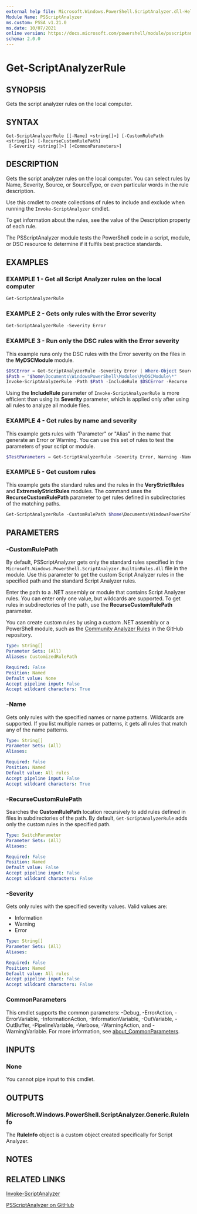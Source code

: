 ```yaml
---
external help file: Microsoft.Windows.PowerShell.ScriptAnalyzer.dll-Help.xml
Module Name: PSScriptAnalyzer
ms.custom: PSSA v1.21.0
ms.date: 10/07/2021
online version: https://docs.microsoft.com/powershell/module/psscriptanalyzer/get-scriptanalyzerrule?view=ps-modules&wt.mc_id=ps-gethelp
schema: 2.0.0
---
```


# Get-ScriptAnalyzerRule

## SYNOPSIS
Gets the script analyzer rules on the local computer.

## SYNTAX

```
Get-ScriptAnalyzerRule [[-Name] <string[]>] [-CustomRulePath <string[]>] [-RecurseCustomRulePath]
 [-Severity <string[]>] [<CommonParameters>]
```

## DESCRIPTION

Gets the script analyzer rules on the local computer. You can select rules by Name, Severity,
Source, or SourceType, or even particular words in the rule description.

Use this cmdlet to create collections of rules to include and exclude when running the
`Invoke-ScriptAnalyzer` cmdlet.

To get information about the rules, see the value of the Description property of each rule.

The PSScriptAnalyzer module tests the PowerShell code in a script, module, or DSC resource to
determine if it fulfils best practice standards.

## EXAMPLES

### EXAMPLE 1 - Get all Script Analyzer rules on the local computer

```powershell
Get-ScriptAnalyzerRule
```

### EXAMPLE 2 - Gets only rules with the Error severity

```powershell
Get-ScriptAnalyzerRule -Severity Error
```

### EXAMPLE 3 - Run only the DSC rules with the Error severity

This example runs only the DSC rules with the Error severity on the files in the **MyDSCModule**
module.

```powershell
$DSCError = Get-ScriptAnalyzerRule -Severity Error | Where-Object SourceName -eq PSDSC
$Path = "$home\Documents\WindowsPowerShell\Modules\MyDSCModule\*"
Invoke-ScriptAnalyzerRule -Path $Path -IncludeRule $DSCError -Recurse
```

Using the **IncludeRule** parameter of `Invoke-ScriptAnalyzerRule` is more efficient than using its
**Severity** parameter, which is applied only after using all rules to analyze all module files.

### EXAMPLE 4 - Get rules by name and severity

This example gets rules with "Parameter" or "Alias" in the name that generate an Error or Warning.
You can use this set of rules to test the parameters of your script or module.

```powershell
$TestParameters = Get-ScriptAnalyzerRule -Severity Error, Warning -Name *Parameter*, *Alias*
```

### EXAMPLE 5 - Get custom rules

This example gets the standard rules and the rules in the **VeryStrictRules** and
**ExtremelyStrictRules** modules. The command uses the **RecurseCustomRulePath** parameter to get
rules defined in subdirectories of the matching paths.

```powershell
Get-ScriptAnalyzerRule -CustomRulePath $home\Documents\WindowsPowerShell\Modules\*StrictRules -RecurseCustomRulePath
```

## PARAMETERS

### -CustomRulePath

By default, PSScriptAnalyzer gets only the standard rules specified in the
`Microsoft.Windows.PowerShell.ScriptAnalyzer.BuiltinRules.dll` file in the module. Use this
parameter to get the custom Script Analyzer rules in the specified path and the standard Script
Analyzer rules.

Enter the path to a .NET assembly or module that contains Script Analyzer rules. You can enter only
one value, but wildcards are supported. To get rules in subdirectories of the path, use the
**RecurseCustomRulePath** parameter.

You can create custom rules by using a custom .NET assembly or a PowerShell module, such as the
[Community Analyzer Rules](https://github.com/PowerShell/PSScriptAnalyzer/blob/development/Tests/Engine/CommunityAnalyzerRules/CommunityAnalyzerRules.psm1)
in the GitHub repository.

```yaml
Type: String[]
Parameter Sets: (All)
Aliases: CustomizedRulePath

Required: False
Position: Named
Default value: None
Accept pipeline input: False
Accept wildcard characters: True
```

### -Name

Gets only rules with the specified names or name patterns. Wildcards are supported. If you list
multiple names or patterns, it gets all rules that match any of the name patterns.

```yaml
Type: String[]
Parameter Sets: (All)
Aliases:

Required: False
Position: Named
Default value: All rules
Accept pipeline input: False
Accept wildcard characters: True
```

### -RecurseCustomRulePath

Searches the **CustomRulePath** location recursively to add rules defined in files in subdirectories
of the path. By default, `Get-ScriptAnalyzerRule` adds only the custom rules in the specified path.

```yaml
Type: SwitchParameter
Parameter Sets: (All)
Aliases:

Required: False
Position: Named
Default value: False
Accept pipeline input: False
Accept wildcard characters: False
```

### -Severity

Gets only rules with the specified severity values. Valid values are:

- Information
- Warning
- Error

```yaml
Type: String[]
Parameter Sets: (All)
Aliases:

Required: False
Position: Named
Default value: All rules
Accept pipeline input: False
Accept wildcard characters: False
```

### CommonParameters

This cmdlet supports the common parameters: -Debug, -ErrorAction, -ErrorVariable,
-InformationAction, -InformationVariable, -OutVariable, -OutBuffer, -PipelineVariable, -Verbose,
-WarningAction, and -WarningVariable. For more information, see
[about_CommonParameters](http://go.microsoft.com/fwlink/?LinkID=113216).

## INPUTS

### None

You cannot pipe input to this cmdlet.

## OUTPUTS

### Microsoft.Windows.PowerShell.ScriptAnalyzer.Generic.RuleInfo

The **RuleInfo** object is a custom object created specifically for Script Analyzer.

## NOTES

## RELATED LINKS

[Invoke-ScriptAnalyzer](Invoke-ScriptAnalyzer.md)

[PSScriptAnalyzer on GitHub](https://github.com/PowerShell/PSScriptAnalyzer)
